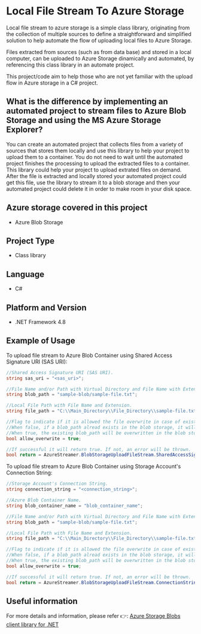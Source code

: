 # Local File Stream To Azure Storage
Local file stream to azure storage is a simple class library, originating from the collection of multiple sources to define a straightforward and simplified solution to help automate the flow of uploading local files to Azure Storage.

Files extracted from sources (such as from data base) and stored in a local computer, can be uploaded to Azure Storage dinamically and automated, by referencing this class library in an automate project.

This project/code aim to help those who are not yet familiar with the upload flow in Azure storage in a C# project.

## What is the difference by implementing an automated project to stream files to Azure Blob Storage and using the MS Azure Storage Explorer?
You can create an automated project that collects files from a variety of sources that stores them locally and use this library to help your project to upload them to a container. You do not need to wait until the automated project finishes the processing to upload the extracted files to a container. This library could help your project to upload extrated files on demand. After the file is extracted and locally stored your automated project could get this file, use the library to stream it to a blob storage and then your automated project could delete it in order to make room in your disk space.

## Azure storage covered in this project
* Azure Blob Storage

## Project Type
* Class library

## Language
* C#

## Platform and Version
* .NET Framework 4.8

## Example of Usage
To upload file stream to Azure Blob Container using Shared Access Signature URI (SAS URI):
```C#
//Shared Access Signature URI (SAS URI).
string sas_uri = "<sas_uri>";

//File Name and/or Path with Virtual Directory and File Name with Extension, that will be created in the Blob Container.
string blob_path = "sample-blob/sample-file.txt";

//Local File Path with File Name and Extension.
string file_path = "C:\\Main_Directory\\File_Directory\\sample-file.txt";

//Flag to indicate if it is allowed the file overwrite in case of existance in the blob storage.
//When false, if a blob_path alread exists in the blob storage, it will return the following Status: 409 (The specified blob already exists.) and ErrorCode: BlobAlreadyExists.
//When true, the existing blob_path will be overwritten in the blob storage and no error is returned.
bool allow_overwrite = true;

//If successful it will return true. If not, an error will be thrown.
bool return = AzureStreamer.BlobStorageUploadFileStream.SharedAccessSignatureURI(sas_uri, blob_path, file_path, allow_overwrite);
```

To upload file stream to Azure Blob Container using Storage Account's Connection String:
```C#
//Storage Account's Connection String.
string connection_string = "<connection_string>";

//Azure Blob Container Name.
string blob_container_name = "blob_container_name";

//File Name and/or Path with Virtual Directory and File Name with Extension, that will be created in the Blob Container.
string blob_path = "sample-blob/sample-file.txt";

//Local File Path with File Name and Extension.
string file_path = "C:\\Main_Directory\\File_Directory\\sample-file.txt";

//Flag to indicate if it is allowed the file overwrite in case of existance in the blob storage.
//When false, if a blob_path alread exists in the blob storage, it will return the following Status: 409 (The specified blob already exists.) and ErrorCode: BlobAlreadyExists.
//When true, the existing blob_path will be overwritten in the blob storage and no error is returned.
bool allow_overwrite = true;

//If successful it will return true. If not, an error will be thrown.
bool return = AzureStreamer.BlobStorageUploadFileStream.ConnectionString(connection_string, blob_container_name, blob_path, file_path, allow_overwrite);
```

## Useful information
For more details and information, please refer :point_right:: [Azure Storage Blobs client library for .NET](https://github.com/Azure/azure-sdk-for-net/tree/master/sdk/storage/Azure.Storage.Blobs)
